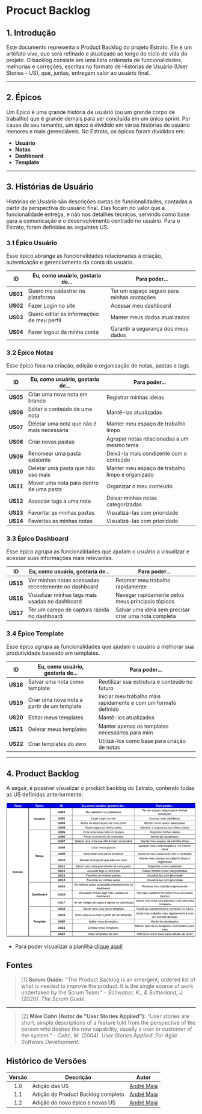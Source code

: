 # Procuct Backlog

## 1. Introdução

Este documento representa o Product Backlog do projeto Estrato. Ele é um artefato vivo, que será refinado e atualizado ao longo do ciclo de vida do projeto. O backlog consiste em uma lista ordenada de funcionalidades, melhorias e correções, escritas no formato de Histórias de Usuário (User Stories - US), que, juntas, entregam valor ao usuário final.

---

## 2. Épicos

Um Épico é uma grande história de usuário (ou um grande corpo de trabalho) que é grande demais para ser concluída em um único sprint. Por causa de seu tamanho, um épico é dividido em várias histórias de usuário menores e mais gerenciáveis. No Estrato, os épicos foram divididos em:

- **Usuário**
- **Notas**
- **Dashboard**
- **Template**

---

## 3. Histórias de Usuário

Histórias de Usuário são descrições curtas de funcionalidades, contadas a partir da perspectiva do usuário final. Elas focam no valor que a funcionalidade entrega, e não nos detalhes técnicos, servindo como base para a comunicação e o desenvolvimento centrado no usuário. Para o Estrato, foram definidas as seguintes US:

### 3.1 Épico Usuário

Esse épico abrange as funcionalidades relacionadas à criação, autenticação e gerenciamento da conta do usuário.

| ID    | Eu, como usuário, gostaria de... | Para poder... |
| :---: | -------------------------------- | ------------- |
| **US01**  | Quero me cadastrar na plataforma | Ter um espaço seguro para minhas anotações |
| **US02**  | Fazer Login no site             | Acessar meu dashboard |
| **US03**  | Quero editar as informações de meu perfil | Manter meus dados atualizados |
| **US04**  | Fazer logout da minha conta      | Garantir a segurança dos meus dados |

### 3.2 Épico Notas

Esse épico foca na criação, edição e organização de notas, pastas e tags.

| ID    | Eu, como usuário, gostaria de... | Para poder... |
| :---: | -------------------------------- | ------------- |
| **US05**  | Criar uma nova nota em branco    | Registrar minhas ideias |
| **US06**  | Editar o conteúdo de uma nota    | Mantê-las atualizadas |
| **US07**  | Deletar uma nota que não é mais necessária | Manter meu espaço de trabalho limpo |
| **US08**  | Criar novas pastas               | Agrupar notas relacionadas a um mesmo tema |
| **US09**  | Renomear uma pasta existente     |  Deixá-la mais condizente com o conteúdo |
| **US10**  | Deletar uma pasta que não uso mais | Manter meu espaço de trabalho limpo e organizado |
| **US11**  | Mover uma nota para dentro de uma pasta | Organizar o meu conteúdo |
| **US12**  | Associar tags a uma nota         | Deixar minhas notas categorizadas |
| **US13**  | Favoritar as minhas pastas       | Visualizá-las com prioridade |
| **US14**  | Favoritas as minhas notas        | Visualizá-las com prioridade |

### 3.3 Épico Dashboard

Esse épico agrupa as funcionalidades que ajudam o usuário a visualizar e acessar suas informações mais relevantes.

| ID    | Eu, como usuário, gostaria de... | Para poder... |
| :---: | -------------------------------- | ------------- |
| **US15**  | Ver minhas notas acessadas recentemente no dashboard | Retomar meu trabalho rapidamente |
| **US16**  | Visualizar minhas tags mais usadas no dashboard | Navegar rapidamente pelos meus principais tópicos |
| **US17**  | Ter um campo de captura rápida no dashboard | Salvar uma ideia sem precisar criar uma nota completa |

### 3.4 Épico Template

Esse épico agrupa as funcionalidades que ajudam o usuário a melhorar sua produtividade baseado em templates.

| ID    | Eu, como usuário, gostaria de... | Para poder... |
| :---: | -------------------------------- | ------------- |
| **US18**  | Salvar uma nota como template | Reutilizar sua estrutura e conteúdo no futuro |
| **US19**  | Criar uma nova nota a partir de um template | Iniciar meu trabalho mais rapidamente e com um formato definido |
| **US20**  | Editar meus templates | Mantê-los atualizados |
| **US21**  | Deletar meus templates | Manter apenas os templates necessários para mim |
| **US22**  | Criar templates do zero | Utilizá-los como base para criação de notas |

---

## 4. Product Backlog

A seguir, é possível visualizar o product backlog do Estrato, contendo todas as US definidas anteriormente:

![print do product backlog](assets/backlog.png)

- Para poder visualizar a planilha [clique aqui!](https://docs.google.com/spreadsheets/d/1fDKRcdXv5BMut88IXpOzje3FCZU1iQTfythdHdo6GFI/edit?usp=sharing)

## Fontes

> [1] **Scrum Guide:** "The Product Backlog is an emergent, ordered list of what is needed to improve the product. It is the single source of work undertaken by the Scrum Team." - *Schwaber, K., & Sutherland, J. (2020). The Scrum Guide.*

---

> [2] **Mike Cohn (Autor de "User Stories Applied"):** "User stories are short, simple descriptions of a feature told from the perspective of the person who desires the new capability, usually a user or customer of the system." - *Cohn, M. (2004). User Stories Applied: For Agile Software Development.*

## Histórico de Versões

| Versão | Descrição     | Autor                                            |
| :----: | ------------- | ------------------------------------------------ |
| 1.0    | Adição das US | [André Maia](https://github.com/andre-maia51) |
| 1.1    | Adição do Product Backlog completo | [André Maia](https://github.com/andre-maia51) |
| 1.2    | Adição do novo épico e novas US | [André Maia](https://github.com/andre-maia51) |
